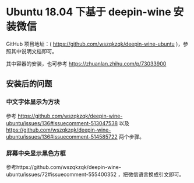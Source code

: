 # Ubuntu 18.04 下基于 deepin-wine 安装微信

GitHub 项目地址：( https://github.com/wszqkzqk/deepin-wine-ubuntu )，参照其中说明文档即可。

其中容器的安装，也可参考 https://zhuanlan.zhihu.com/p/73033900

## 安装后的问题

### 中文字体显示为方块

参考 https://github.com/wszqkzqk/deepin-wine-ubuntu/issues/136#issuecomment-513047538 以及 https://github.com/wszqkzqk/deepin-wine-ubuntu/issues/136#issuecomment-514585722 两个步骤。

### 屏幕中央显示黑色方框

参考https://github.com/wszqkzqk/deepin-wine-ubuntu/issues/72#issuecomment-555400352 ，把微信语言换成引文即可。

